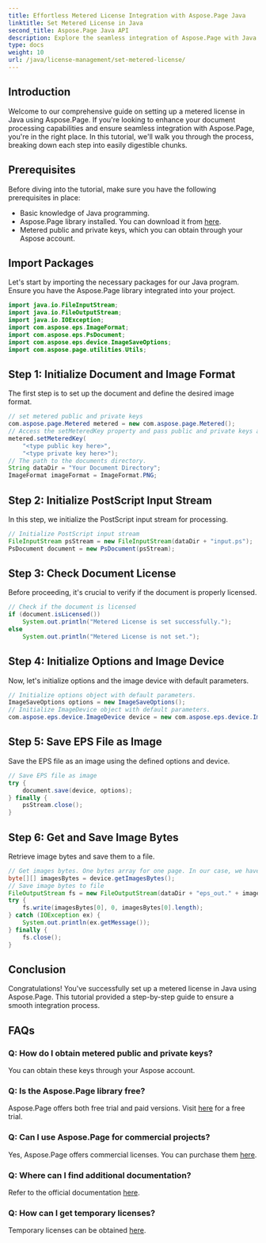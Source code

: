 ```yaml
---
title: Effortless Metered License Integration with Aspose.Page Java
linktitle: Set Metered License in Java
second_title: Aspose.Page Java API
description: Explore the seamless integration of Aspose.Page with Java. Set up metered licenses effortlessly and enhance your document processing capabilities.
type: docs
weight: 10
url: /java/license-management/set-metered-license/
---
```

## Introduction
Welcome to our comprehensive guide on setting up a metered license in Java using Aspose.Page. If you're looking to enhance your document processing capabilities and ensure seamless integration with Aspose.Page, you're in the right place. In this tutorial, we'll walk you through the process, breaking down each step into easily digestible chunks.
## Prerequisites
Before diving into the tutorial, make sure you have the following prerequisites in place:
- Basic knowledge of Java programming.
- Aspose.Page library installed. You can download it from [here](https://releases.aspose.com/page/java/).
- Metered public and private keys, which you can obtain through your Aspose account.
## Import Packages
Let's start by importing the necessary packages for our Java program. Ensure you have the Aspose.Page library integrated into your project.
```java
import java.io.FileInputStream;
import java.io.FileOutputStream;
import java.io.IOException;
import com.aspose.eps.ImageFormat;
import com.aspose.eps.PsDocument;
import com.aspose.eps.device.ImageSaveOptions;
import com.aspose.page.utilities.Utils;
```
## Step 1: Initialize Document and Image Format
The first step is to set up the document and define the desired image format.
```java
// set metered public and private keys
com.aspose.page.Metered metered = new com.aspose.page.Metered();
// Access the setMeteredKey property and pass public and private keys as parameters
metered.setMeteredKey(
    "<type public key here>",
    "<type private key here>");
// The path to the documents directory.
String dataDir = "Your Document Directory";
ImageFormat imageFormat = ImageFormat.PNG;
```
## Step 2: Initialize PostScript Input Stream
In this step, we initialize the PostScript input stream for processing.
```java
// Initialize PostScript input stream
FileInputStream psStream = new FileInputStream(dataDir + "input.ps");
PsDocument document = new PsDocument(psStream);
```
## Step 3: Check Document License
Before proceeding, it's crucial to verify if the document is properly licensed.
```java
// Check if the document is licensed
if (document.isLicensed())
    System.out.println("Metered License is set successfully.");
else
    System.out.println("Metered License is not set.");
```
## Step 4: Initialize Options and Image Device
Now, let's initialize options and the image device with default parameters.
```java
// Initialize options object with default parameters.
ImageSaveOptions options = new ImageSaveOptions();
// Initialize ImageDevice object with default parameters.
com.aspose.eps.device.ImageDevice device = new com.aspose.eps.device.ImageDevice();
```
## Step 5: Save EPS File as Image
Save the EPS file as an image using the defined options and device.
```java
// Save EPS file as image
try {
    document.save(device, options);
} finally {
    psStream.close();
}
```
## Step 6: Get and Save Image Bytes
Retrieve image bytes and save them to a file.
```java
// Get images bytes. One bytes array for one page. In our case, we have one page.
byte[][] imagesBytes = device.getImagesBytes();
// Save image bytes to file
FileOutputStream fs = new FileOutputStream(dataDir + "eps_out." + imageFormat.toString().toLowerCase());
try {
    fs.write(imagesBytes[0], 0, imagesBytes[0].length);
} catch (IOException ex) {
    System.out.println(ex.getMessage());
} finally {
    fs.close();
}
```
## Conclusion
Congratulations! You've successfully set up a metered license in Java using Aspose.Page. This tutorial provided a step-by-step guide to ensure a smooth integration process.
## FAQs
### Q: How do I obtain metered public and private keys?
You can obtain these keys through your Aspose account.
### Q: Is the Aspose.Page library free?
Aspose.Page offers both free trial and paid versions. Visit [here](https://releases.aspose.com/) for a free trial.
### Q: Can I use Aspose.Page for commercial projects?
Yes, Aspose.Page offers commercial licenses. You can purchase them [here](https://purchase.aspose.com/buy).
### Q: Where can I find additional documentation?
Refer to the official documentation [here](https://reference.aspose.com/page/java/).
### Q: How can I get temporary licenses?
Temporary licenses can be obtained [here](https://purchase.aspose.com/temporary-license/).
